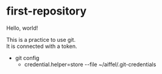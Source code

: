 # first-repository

Hello, world!

This is a practice to use git.  
It is connected with a token.  

- git config  
  - credential.helper=store --file ~/aiffel/.git-credentials



